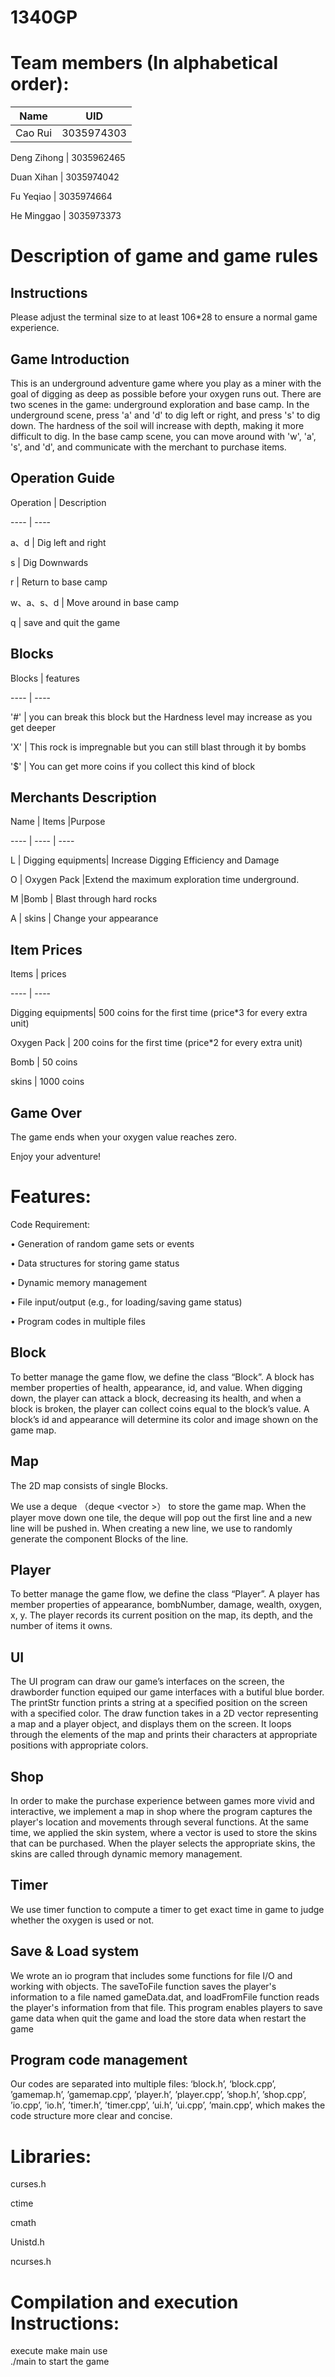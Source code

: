 # 1340GP  
 
# Team members (In alphabetical order): 

 Name | UID 
 ---- | ----
Cao Rui |	3035974303 

Deng Zihong | 3035962465 

Duan Xihan	| 3035974042 

Fu Yeqiao | 3035974664 

He Minggao | 3035973373 

 

# Description of game and game rules 

## Instructions 

Please adjust the terminal size to at least 106*28 to ensure a normal game 	experience. 

## Game Introduction 

This is an underground adventure game where you play as a miner with the goal of digging as deep as possible before your oxygen runs out. There are two scenes in the game: underground exploration and base camp. In the underground scene, press 'a' and 'd' to dig left or right, and press 's' to dig down. 
The hardness of the soil will increase with depth, making it more difficult to dig. In the base camp scene, you can move around with 'w', 'a', 's', and 'd', and communicate with the merchant to purchase items.

## Operation Guide 

Operation | Description  

---- | ---- 

a、d | Dig left and right 

s | Dig Downwards 

r | Return to base camp 

w、a、s、d | Move around in base camp 

q | save and quit the game 

## Blocks 

Blocks | features 

---- | ---- 

'#' | you can break this block but the Hardness level may increase as you get deeper 

'X' | This rock is impregnable but you can still blast through it by bombs 

'$' | You can get more coins if you collect this kind of block 

## Merchants Description 

Name | Items |Purpose  

---- | ---- | ---- 

L | Digging equipments| Increase Digging Efficiency and Damage 

O | Oxygen Pack |Extend the maximum exploration time underground. 

M |Bomb | Blast through hard rocks 

A | skins | Change your appearance 

## Item Prices 

Items | prices  

---- | ---- 

Digging equipments| 500 coins for the first time (price*3 for every extra unit) 

Oxygen Pack | 200 coins for the first time  (price*2 for every extra unit) 

Bomb | 50 coins 

skins | 1000 coins 

## Game Over 

The game ends when your oxygen value reaches zero. 

Enjoy your adventure! 



# Features: 

Code Requirement:  

• Generation of random game sets or events  

• Data structures for storing game status  

• Dynamic memory management  

• File input/output (e.g., for loading/saving game status)  

• Program codes in multiple files  

 

## Block  

To better manage the game flow, we define the class “Block”. A 		block has member properties of health, appearance, id, and value. 		When digging down, the player can attack a block, decreasing its 		health, 	and when a block is broken, the player can 	collect coins equal 	 to the block’s value. A block’s id and appearance will determine 		its color and image shown on the game map. 

 

## Map  

The 2D map consists of single Blocks. 

We use a deque （deque <vector<Block> >） to store the game map. 	 When the player move down one tile, the deque will pop out the 		first line and a new line will be pushed in. When creating a new line, 	we use <random> to randomly generate the component Blocks of the 	line. 

 

## Player 

To better manage the game flow, we define the class “Player”. A player has member properties of appearance, bombNumber, damage, wealth, oxygen, x, y. The player records its current position on the map, its depth, and the number of items it owns. 

 

## UI  

The UI program can draw our game’s interfaces on the screen, the 	  	drawborder function equiped our game interfaces with a butiful blue 	border. The printStr function prints a string at a specified position on 	the screen with a specified color. The draw function takes in a 2D 		vector representing a map and a player object, and displays them on 	the screen. It loops through the elements of the map and prints their 	characters at appropriate positions with appropriate colors. 

 

## Shop 

In order to make the purchase experience between games more vivid 	and interactive, we implement a map in shop where the program 		captures the player's location and movements through several 			functions. At the same time, we applied the skin system, where a 		vector is used to store the skins that can be purchased. When the 		player selects the appropriate skins, the skins are called through 		dynamic memory management. 

	 

## Timer

We use timer function to compute a timer to get exact time in game to 	judge whether the oxygen is used or not. 

	 

## Save & Load system 

We wrote an io program that includes some functions for file I/O and 	working with objects. The saveToFile function saves the player's 		information to a file named gameData.dat, and loadFromFile function 	reads the player's information from that file. This program enables 		players to save game data when quit the game and load the store 		data when restart the game 

 

## Program code management 

Our codes are separated into multiple files: ‘block.h’, ‘block.cpp’, 		’gamemap.h’, ’gamemap.cpp’, ’player.h’, ’player.cpp’, ’shop.h’, 			’shop.cpp’, ’io.cpp’, ’io.h’, ’timer.h’, ’timer.cpp’, ’ui.h’, ’ui.cpp’, 			’main.cpp’, which makes the code structure more clear and concise. 

 
 
# Libraries: 

curses.h 

ctime 

cmath 

Unistd.h 

ncurses.h 

 

# Compilation and execution Instructions: 

execute make main use  
./main to start the game  
